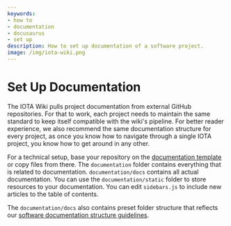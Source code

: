 ```yaml
---
keywords:
- how to
- documentation
- docusaurus
- set up
description: How to set up documentation of a software project.
image: /img/iota-wiki.png
---
```


# Set Up Documentation

The IOTA Wiki pulls project documentation from external GitHub repositories. For that to work, each project needs to
maintain the same standard to keep itself compatible with the wiki's pipeline. For better reader experience, we also
recommend the same documentation structure for every project, as once you know how to navigate through a single IOTA
project, you know how to get around in any other.

For a technical setup, base your repository on the [documentation template](https://github.com/iota-wiki/docs-template) or
copy files from there. The `documentation` folder contains everything that is related to
documentation. `documentation/docs` contains all actual documentation. You can use the `documentation/static` folder to
store resources to your documentation. You can edit `sidebars.js` to include new articles to the table of contents.

The `documentation/docs` also contains preset folder structure that reflects
our [software documentation structure guidelines](../reference/structure/overview.md).
